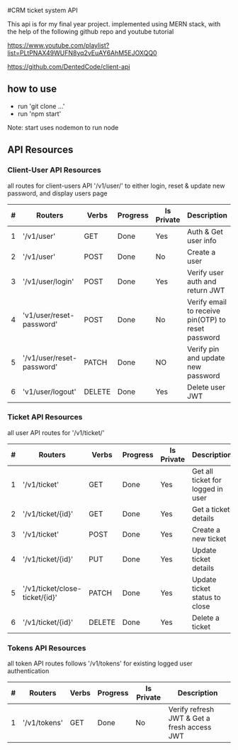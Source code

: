 #CRM ticket system API

This api is for my final year project. implemented using MERN stack, with the help of the following github repo and youtube tutorial

https://www.youtube.com/playlist?list=PLtPNAX49WUFN8yq2vEuAY6AhM5EJOXQQ0

https://github.com/DentedCode/client-api

## how to use

- run 'git clone ...'
- run 'npm start'

Note: start uses nodemon to run node

## API Resources

### Client-User API Resources

all routes for client-users API '/v1/user/' to either login, reset & update new password, and display users page

| #   | Routers                   | Verbs  | Progress | Is Private | Description                                        |
| --- | ------------------------- | ------ | -------- | ---------- | -------------------------------------------------- |
| 1   | '/v1/user'                | GET    | Done     | Yes        | Auth & Get user info                               |
| 2   | '/v1/user'                | POST   | Done     | No         | Create a user                                      |
| 3   | '/v1/user/login'          | POST   | Done     | Yes        | Verify user auth and return JWT                    |
| 4   | 'v1/user/reset-password'  | POST   | Done     | No         | Verify email to receive pin(OTP) to reset password |
| 5   | '/v1/user/reset-password' | PATCH  | Done     | NO         | Verify pin and update new password                 |
| 6   | 'v1/user/logout'          | DELETE | Done     | Yes        | Delete user JWT                                    |

### Ticket API Resources

all user API routes for '/v1/ticket/'

| #   | Routers                        | Verbs  | Progress | Is Private | Description                       |
| --- | ------------------------------ | ------ | -------- | ---------- | --------------------------------- |
| 1   | '/v1/ticket'                   | GET    | Done     | Yes        | Get all ticket for logged in user |
| 2   | '/v1/ticket/{id}'              | GET    | Done     | Yes        | Get a ticket details              |
| 3   | '/v1/ticket'                   | POST   | Done     | Yes        | Create a new ticket               |
| 4   | '/v1/ticket/{id}'              | PUT    | Done     | Yes        | Update ticket details             |
| 5   | '/v1/ticket/close-ticket/{id}' | PATCH  | Done     | Yes        | Update ticket status to close     |
| 6   | '/v1/ticket/{id}'              | DELETE | Done     | Yes        | Delete a ticket                   |

### Tokens API Resources

all token API routes follows '/v1/tokens' for existing logged user authentication

| #   | Routers      | Verbs | Progress | Is Private | Description                                 |
| --- | ------------ | ----- | -------- | ---------- | ------------------------------------------- |
| 1   | '/v1/tokens' | GET   | Done     | No         | Verify refresh JWT & Get a fresh access JWT |
